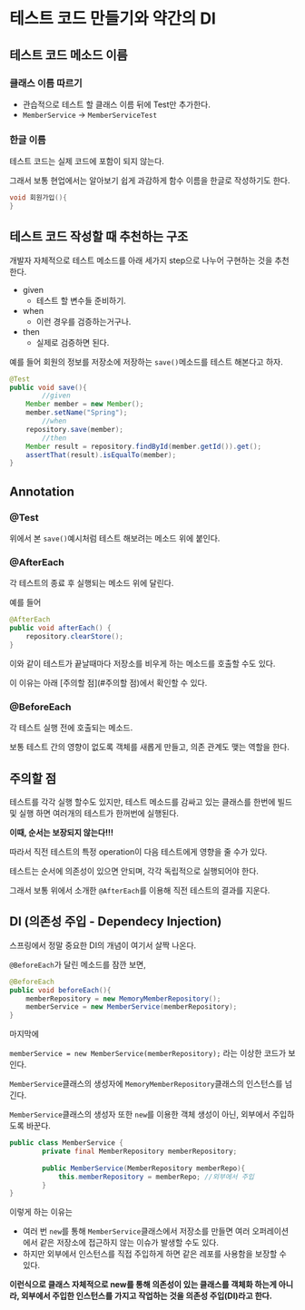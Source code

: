 # 테스트 코드 만들기와 약간의 DI 
## 테스트 코드 메소드 이름

### 클래스 이름 따르기

- 관습적으로 테스트 할 클래스 이름 뒤에 Test만 추가한다.
- `MemberService` → `MemberServiceTest`

### 한글 이름

테스트 코드는 실제 코드에 포함이 되지 않는다. 

그래서 보통 현업에서는 알아보기 쉽게 과감하게 함수 이름을 한글로 작성하기도 한다. 

```java
void 회원가입(){
}
```

## 테스트 코드 작성할 때 추천하는 구조

개발자 자체적으로 테스트 메소드를 아래 세가지 step으로 나누어 구현하는 것을 추천한다. 

- given
    - 테스트 할 변수들 준비하기.
- when
    - 이런 경우를 검증하는거구나.
- then
    - 실제로 검증하면 된다.

예를 들어 회원의 정보를 저장소에 저장하는 `save()`메소드를 테스트 해본다고 하자.

```java
@Test
public void save(){
		//given
    Member member = new Member();
    member.setName("Spring");
		//when
    repository.save(member);
		//then
    Member result = repository.findById(member.getId()).get();
    assertThat(result).isEqualTo(member);
}
```

## Annotation

### @Test

위에서 본 `save()`예시처럼 테스트 해보려는 메소드 위에 붙인다. 

### @AfterEach

각 테스트의 종료 후 실행되는 메소드 위에 달린다. 

예를 들어 

```java
@AfterEach
public void afterEach() {
    repository.clearStore();
}
```

이와 같이 테스트가 끝날때마다 저장소를 비우게 하는 메소드를 호출할 수도 있다. 

이 이유는 아래 [주의할 점](#주의할 점)에서 확인할 수 있다. 

### @BeforeEach

각 테스트 실행 전에 호출되는 메소드. 

보통 테스트 간의 영향이 없도록 객체를 새롭게 만들고, 의존 관계도 맺는 역할을 한다. 

## 주의할 점

테스트를 각각 실행 할수도 있지만, 테스트 메소드를 감싸고 있는 클래스를 한번에 빌드 및 실행 하면 여러개의 테스트가 한꺼번에 실행된다.

**이때, 순서는 보장되지 않는다!!!**

따라서 직전 테스트의 특정 operation이 다음 테스트에게 영향을 줄 수가 있다. 

테스트는 순서에 의존성이 있으면 안되며, 각각 독립적으로 실행되어야 한다. 

그래서 보통 위에서 소개한 `@AfterEach`를 이용해 직전 테스트의 결과를 지운다. 

## DI (의존성 주입 - Dependecy Injection)

스프링에서 정말 중요한 DI의 개념이 여기서 살짝 나온다. 

`@BeforeEach`가 달린 메소드를 잠깐 보면, 

```java
@BeforeEach
public void beforeEach(){
    memberRepository = new MemoryMemberRepository();
    memberService = new MemberService(memberRepository);
}
```

마지막에

`memberService = new MemberService(memberRepository);` 라는 이상한 코드가 보인다. 

`MemberService`클래스의 생성자에 `MemoryMemberRepository`클래스의 인스턴스를 넘긴다. 

`MemberService`클래스의 생성자 또한 `new`를 이용한 객체 생성이 아닌, 외부에서 주입하도록 바꾼다.

```java
public class MemberService {
		private final MemberRepository memberRepository;
		
		public MemberService(MemberRepository memberRepo){
		    this.memberRepository = memberRepo; //외부에서 주입
		}
}
```

이렇게 하는 이유는 

- 여러 번 `new`를 통해 `MemberService`클래스에서 저장소를 만들면 여러 오퍼레이션에서 같은 저장소에 접근하지 않는 이슈가 발생할 수도 있다.
- 하지만 외부에서 인스턴스를 직접 주입하게 하면 같은 레포를 사용함을 보장할 수 있다.

**이런식으로 
클래스 자체적으로 new를 통해 의존성이 있는 클래스를 객체화 하는게 아니라, 
외부에서 주입한 인스턴스를 가지고 작업하는 것을 의존성 주입(DI)라고 한다.**
